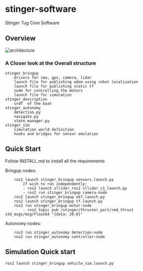 # stinger-software
Stinger Tug Core Software

## Overview
![architecture](resources/architecture.excalidraw.svg)

### A Closer look at the Overall structure

```
stinger_bringup
    drivers for imu, gps, camera, lidar
    launch file for publishing odom using robot localization
    launch file for publishing static tf
    node for controlling the motors
    launch file for simulation
stinger_description
    urdf  of the boat
stinger_autonomy
    detection.py
    navigate.py
    state_manager.py
stinger_sim
    simulation world definition
    hooks and bridges for sensor emulation
```

## Quick Start 
Follow INSTALL.md to install all the requirements

Bringup nodes:
```
    ros2 launch stinger_bringup sensors.launch.py
        If wish to run independently:
        - ros2 launch sllidar_ros2 sllidar_c1_launch.py
        - ros2 run stinger_bringup camera-node
    ros2 launch stinger_bringup ekf.launch.py
    ros2 launch stinger_bringup tf.launch.py
    ros2 run stinger_bringup motor-node
        - ros2 topic pub /stinger/thruster_port/cmd_thrust std_msgs/msg/Float64 "{data: 20.0}"
```
Autonomy nodes:
```
    ros2 run stinger_autonomy detection-node
    ros2 run stinger_autonomy controller-node
```

## Simulation Quick start
```
ros2 launch stinger_bringup vehicle_sim.launch.py
```
